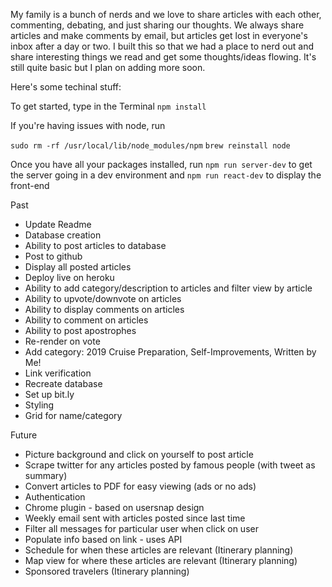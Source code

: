 My family is a bunch of nerds and we love to share articles with each other, commenting, debating, and just sharing our thoughts. We always share articles and make comments by email, but articles get lost in everyone's inbox after a day or two. I built this so that we had a place to nerd out and share interesting things we read and get some thoughts/ideas flowing. It's still quite basic but I plan on adding more soon. 

Here's some techinal stuff:

To get started, type in the Terminal 
`npm install`

If you're having issues with node, run 

`sudo rm -rf /usr/local/lib/node_modules/npm`
`brew reinstall node`


Once you have all your packages installed, run
`npm run server-dev` to get the server going in a dev environment and
`npm run react-dev` to display the front-end


Past
- Update Readme
- Database creation
- Ability to post articles to database
- Post to github 
- Display all posted articles
- Deploy live on heroku
- Ability to add category/description to articles and filter view by article
- Ability to upvote/downvote on articles
- Ability to display comments on articles
- Ability to comment on articles
- Ability to post apostrophes
- Re-render on vote
- Add category: 2019 Cruise Preparation, Self-Improvements, Written by Me!
- Link verification
- Recreate database
- Set up bit.ly
- Styling
- Grid for name/category

Future
- Picture background and click on yourself to post article
- Scrape twitter for any articles posted by famous people (with tweet as summary)
- Convert articles to PDF for easy viewing (ads or no ads)
- Authentication
- Chrome plugin - based on usersnap design
- Weekly email sent with articles posted since last time
- Filter all messages for particular user when click on user
- Populate info based on link - uses API
- Schedule for when these articles are relevant (Itinerary planning)
- Map view for where these articles are relevant (Itinerary planning)
- Sponsored travelers (Itinerary planning)